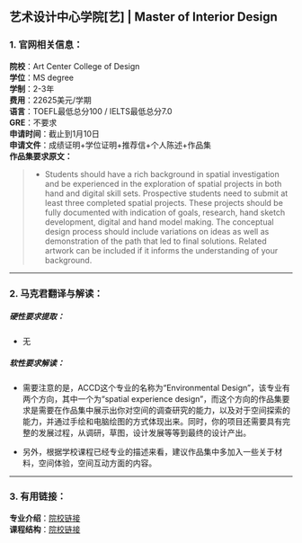 ## 艺术设计中心学院[艺] | Master of Interior Design


### 1. 官网相关信息：

**院校**：Art Center College of Design  
**学位**：MS degree  
**学制**：2-3年  
**费用**：22625美元/学期  
**语言**：TOEFL最低总分100 / IELTS最低总分7.0   
**GRE**：不要求    
**申请时间**：截止到1月10日  
**申请文件**：成绩证明+学位证明+推荐信+个人陈述+作品集  
**作品集要求原文：**   

> - Students should have a rich background in spatial investigation and be experienced in the exploration of spatial projects in both hand and digital skill sets. Prospective students need to submit at least three completed spatial projects. These projects should be fully documented with indication of goals, research, hand sketch development, digital and hand model making. The conceptual design process should include variations on ideas as well as demonstration of the path that led to final solutions. Related artwork can be included if it informs the understanding of your background.


---


### 2. 马克君翻译与解读：

##### 硬性要求提取：
- 无


##### 软性要求解读：
- 需要注意的是，ACCD这个专业的名称为“Environmental Design”，该专业有两个方向，其中一个为“spatial experience design”，而这个方向的作品集要求是需要在作品集中展示出你对空间的调查研究的能力，以及对于空间探索的能力，并通过手绘和电脑绘图的方式体现出来。同时，你的项目还需要具有完整的发展过程，从调研，草图，设计发展等等到最终的设计产出。

- 另外，根据学校课程已经专业的描述来看，建议作品集中多加入一些关于材料，空间体验，空间互动方面的内容。


---


### 3. 有用链接：

**专业介绍**：[院校链接](http://www.artcenter.edu/academics/graduate-degrees/environmental-design/overview.html)  
**课程结构**：[院校链接](http://www.artcenter.edu/academics/graduate-degrees/environmental-design/course-of-study/overview.html)

